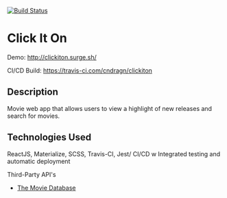 [![Build Status](https://travis-ci.com/cndragn/clickiton.svg?branch=master)](https://travis-ci.com/cndragn/clickiton)

# Click It On

Demo: http://clickiton.surge.sh/

CI/CD Build: https://travis-ci.com/cndragn/clickiton

## Description

Movie web app that allows users to view a highlight of new releases and search for movies.

## Technologies Used

ReactJS, Materialize, SCSS, Travis-CI, Jest/
CI/CD w Integrated testing and automatic deployment

Third-Party API's
- [The Movie Database](https://www.themoviedb.org)